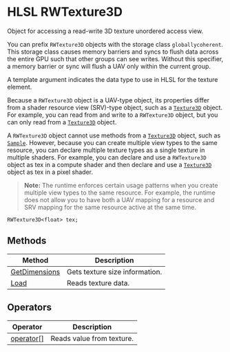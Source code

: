 # HLSL RWTexture3D

Object for accessing a read-write 3D texture unordered access view.

You can prefix `RWTexture3D` objects with the storage class `globallycoherent`. This storage class causes memory barriers and syncs to flush data across the entire GPU such that other groups can see writes. Without this specifier, a memory barrier or sync will flush a UAV only within the current group.

A template argument indicates the data type to use in HLSL for the texture element.

Because a `RWTexture3D` object is a UAV-type object, its properties differ from a shader resource view (SRV)-type object, such as a [`Texture3D`](hlsl-obj-texture3d.md) object. For example, you can read from and write to a `RWTexture3D` object, but you can only read from a [`Texture3D`](hlsl-obj-texture3d.md) object.

A `RWTexture3D` object cannot use methods from a [`Texture3D`](hlsl-obj-texture3d.md) object, such as [`Sample`](hlsl-method-sample.md). However, because you can create multiple view types to the same resource, you can declare multiple texture types as a single texture in multiple shaders. For example, you can declare and use a `RWTexture3D` object as tex in a compute shader and then declare and use a [`Texture3D`](hlsl-obj-texture3d.md) object as tex in a pixel shader.

>**Note:** The runtime enforces certain usage patterns when you create multiple view types to the same resource. For example, the runtime does not allow you to have both a UAV mapping for a resource and SRV mapping for the same resource active at the same time.

```HLSL
RWTexture3D<float> tex;
```

## Methods

| Method | Description |
| - | - |
| [GetDimensions](hlsl-method-getDimensions.md) | Gets texture size information. |
| [Load](hlsl-method-load.md) | Reads texture data. |

## Operators

| Operator | Description |
| - | - |
| [operator\[\]](hlsl-operator.md) | Reads value from texture. |